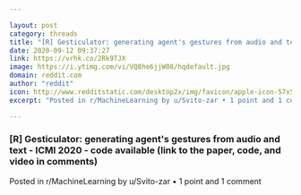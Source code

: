 ```yaml
---

layout: post
category: threads
title: "[R] Gesticulator: generating agent's gestures from audio and text - ICMI 2020 - code available (link to the paper, code, and video in comments)"
date: 2020-09-12 09:37:27
link: https://vrhk.co/2Rk9TJX
image: https://i.ytimg.com/vi/VQ8he6jjW08/hqdefault.jpg
domain: reddit.com
author: "reddit"
icon: http://www.redditstatic.com/desktop2x/img/favicon/apple-icon-57x57.png
excerpt: "Posted in r/MachineLearning by u/Svito-zar • 1 point and 1 comment"

---
```


### [R] Gesticulator: generating agent's gestures from audio and text - ICMI 2020 - code available (link to the paper, code, and video in comments)

Posted in r/MachineLearning by u/Svito-zar • 1 point and 1 comment